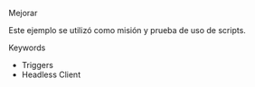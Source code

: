 Mejorar

Este ejemplo se utilizó como misión y prueba de uso de scripts.

Keywords
- Triggers
- Headless Client
